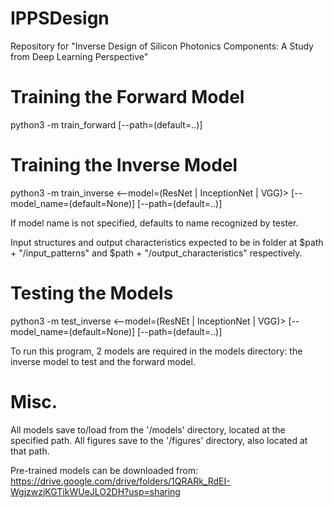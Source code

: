 # IPPSDesign

Repository for "Inverse Design of Silicon Photonics Components: A Study from Deep Learning Perspective"

# Training the Forward Model

python3 -m train_forward [--path=(default=..)]

# Training the Inverse Model

python3 -m train_inverse <--model=(ResNet | InceptionNet | VGG)> [--model_name=(default=None)] [--path=(default=..)]

If model name is not specified, defaults to name recognized by tester.

Input structures and output characteristics expected to be in folder at $path + "/input_patterns" and $path + "/output_characteristics" respectively. 

# Testing the Models

python3 -m test_inverse <--model=(ResNEt | InceptionNet | VGG)> [--model_name=(default=None)] [--path=(default=..)]

To run this program, 2 models are required in the models directory: the inverse model to test and the forward model.

# Misc.

All models save to/load from the '/models' directory, located at the specified path. All figures save to the '/figures' directory, also located at that path.

Pre-trained models can be downloaded from: https://drive.google.com/drive/folders/1QRARk_RdEI-WgjzwzjKGTikWUeJLO2DH?usp=sharing
